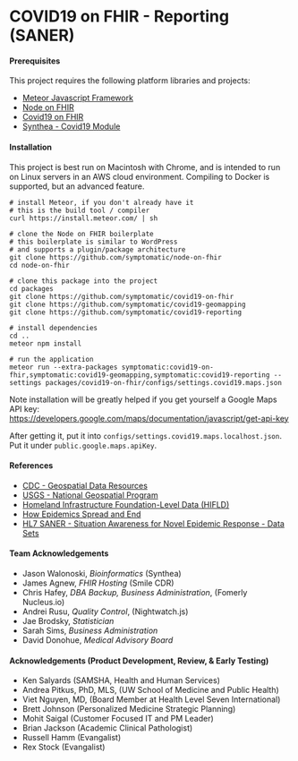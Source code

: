 # COVID19 on FHIR - Reporting (SANER)  


#### Prerequisites  
This project requires the following platform libraries and projects:  

- [Meteor Javascript Framework](https://www.meteor.com/)  
- [Node on FHIR](https://github.com/symptomatic/node-on-fhir)  
- [Covid19 on FHIR](https://github.com/symptomatic/covid19-on-fhir)  
- [Synthea - Covid19 Module](https://github.com/synthetichealth/synthea/issues/679)  




#### Installation  
This project is best run on Macintosh with Chrome, and is intended to run on Linux servers in an AWS cloud environment.  Compiling to Docker is supported, but an advanced feature.

```
# install Meteor, if you don't already have it
# this is the build tool / compiler  
curl https://install.meteor.com/ | sh  

# clone the Node on FHIR boilerplate
# this boilerplate is similar to WordPress
# and supports a plugin/package architecture
git clone https://github.com/symptomatic/node-on-fhir  
cd node-on-fhir  

# clone this package into the project
cd packages
git clone https://github.com/symptomatic/covid19-on-fhir  
git clone https://github.com/symptomatic/covid19-geomapping  
git clone https://github.com/symptomatic/covid19-reporting  

# install dependencies
cd ..
meteor npm install

# run the application  
meteor run --extra-packages symptomatic:covid19-on-fhir,symptomatic:covid19-geomapping,symptomatic:covid19-reporting --settings packages/covid19-on-fhir/configs/settings.covid19.maps.json   
```

Note installation will be greatly helped if you get yourself a Google Maps API key:
https://developers.google.com/maps/documentation/javascript/get-api-key  

After getting it, put it into `configs/settings.covid19.maps.localhost.json`.  Put it under `public.google.maps.apiKey`.  

#### References  
- [CDC - Geospatial Data Resources](https://www.cdc.gov/gis/geo-spatial-data.html)  
- [USGS - National Geospatial Program](https://www.usgs.gov/core-science-systems/national-geospatial-program/national-map)  
- [Homeland Infrastructure Foundation-Level Data (HIFLD)](https://hifld-geoplatform.opendata.arcgis.com/search?groupIds=2900322cc0b14948a74dca886b7d7cfc)  
- [How Epidemics Spread and End](https://www.washingtonpost.com/graphics/2020/health/coronavirus-how-epidemics-spread-and-end/)    
- [HL7 SANER - Situation Awareness for Novel Epidemic Response - Data Sets](https://github.com/AudaciousInquiry/saner-ig/wiki/Data-Sets)   


#### Team Acknowledgements  
- Jason Walonoski, _Bioinformatics_ (Synthea)
- James Agnew, _FHIR Hosting_ (Smile CDR)
- Chris Hafey, _DBA Backup, Business Administration_, (Fomerly Nucleus.io)  
- Andrei Rusu, _Quality Control_, (Nightwatch.js)     
- Jae Brodsky, _Statistician_  
- Sarah Sims, _Business Administration_   
- David Donohue, _Medical Advisory Board_  

#### Acknowledgements (Product Development, Review, & Early Testing)    
- Ken Salyards (SAMSHA, Health and Human Services)  
- Andrea Pitkus, PhD, MLS, (UW School of Medicine and Public Health)  
- Viet Nguyen, MD, (Board Member at Health Level Seven International)   
- Brett Johnson (Personalized Medicine Strategic Planning)   
- Mohit Saigal (Customer Focused IT and PM Leader)  
- Brian Jackson (Academic Clinical Pathologist)  
- Russell Hamm (Evangalist)  
- Rex Stock (Evangalist)  
 